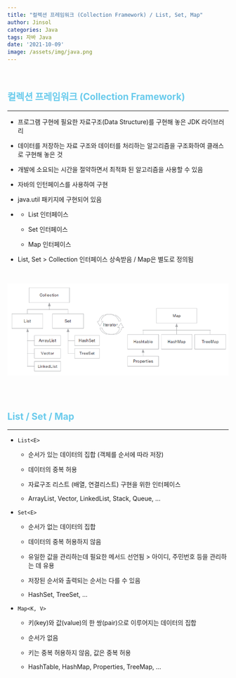 ```yaml
---
title: "컬렉션 프레임워크 (Collection Framework) / List, Set, Map"
author: Jinsol
categories: Java
tags: 자바 Java
date: '2021-10-09'
image: /assets/img/java.png
---
```


<br>

## <span style="color:#6acbec">컬렉션 프레임워크 (Collection Framework)</span>
<hr>

- 프로그램 구현에 필요한 자료구조(Data Structure)를 구현해 놓은 JDK 라이브러리

- 데이터를 저장하는 자료 구조와 데이터를 처리하는 알고리즘을 구조화하여 클래스로 구현해 놓은 것

- 개발에 소요되는 시간을 절약하면서 최적화 된 알고리즘을 사용할 수 있음

- 자바의 인턴페이스를 사용하여 구현

- java.util 패키지에 구현되어 있음

-   - List 인터페이스

    - Set 인터페이스

    - Map 인터페이스

- List, Set > Collection 인터페이스 상속받음 / Map은 별도로 정의됨

<br>

![](/assets/img/collection_Framework.png)

<br>
<br>

## <span style="color:#6acbec">List / Set / Map</span>
<hr>

- `List<E>`

    - 순서가 있는 데이터의 집합 (객체를 순서에 따라 저장)

    - 데이터의 중복 허용

    - 자료구조 리스트 (배열, 연결리스트) 구현을 위한 인터페이스

    - ArrayList, Vector, LinkedList, Stack, Queue, ...

- `Set<E>`

    - 순서가 없는 데이터의 집합

    - 데이터의 중복 허용하지 않음

    - 유일한 값을 관리하는데 필요한 메서드 선언됨 > 아이디, 주민번호 등을 관리하는 데 유용

    - 저장된 순서와 출력되는 순서는 다를 수 있음
    
    - HashSet, TreeSet, ...

- `Map<K, V>`

    - 키(key)와 값(value)의 한 쌍(pair)으로 이루어지는 데이터의 집합

    - 순서가 없음

    - 키는 중복 허용하지 않음, 값은 중복 허용

    - HashTable, HashMap, Properties, TreeMap, ...
